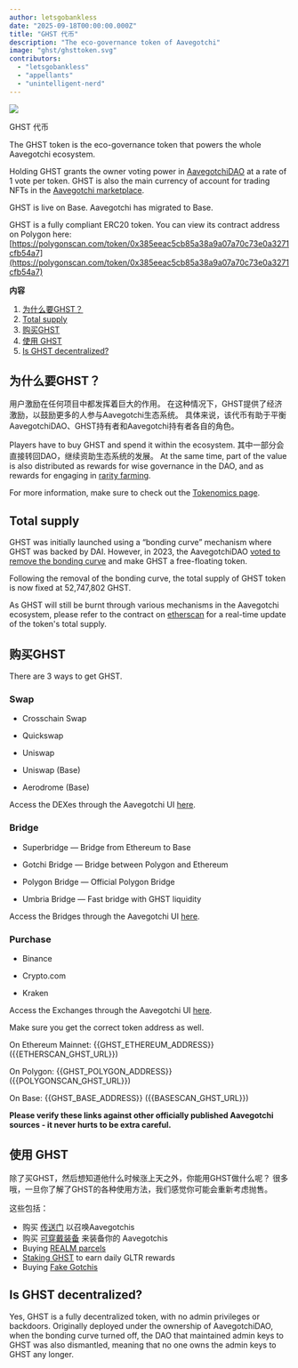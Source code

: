 ```yaml
---
author: letsgobankless
date: "2025-09-18T00:00:00.000Z"
title: "GHST 代币"
description: "The eco-governance token of Aavegotchi"
image: "ghst/ghsttoken.svg"
contributors:
  - "letsgobankless"
  - "appellants"
  - "unintelligent-nerd"
---
```


<div class="headerImageContainer">
<img class="headerImage" src="/ghst/ghst.gif">
<p class="headerImageText">GHST 代币</p>
</div>

The GHST token is the eco-governance token that powers the whole Aavegotchi ecosystem.

Holding GHST grants the owner voting power in [AavegotchiDAO](/dao) at a rate of 1 vote per token. GHST is also the main currency of account for trading NFTs in the [Aavegotchi marketplace](/marketplace).

GHST is live on Base. Aavegotchi has migrated to Base.

GHST is a fully compliant ERC20 token. You can view its contract address on Polygon here: [https://polygonscan.com/token/0x385eeac5cb85a38a9a07a70c73e0a3271cfb54a7](https://polygonscan.com/token/0x385eeac5cb85a38a9a07a70c73e0a3271cfb54a7)

<div class="contentsBox">

**内容**

<ol>
<li><a href=#why-ghst>为什么要GHST？</a></li>
<li><a href=#total-supply>Total supply</a></li>
<li><a href=#buying-ghst>购买GHST</a></li>
<li><a href=#using-ghst>使用 GHST</a></li>
<li><a href=#is-ghst-decentralized->Is GHST decentralized?</a></li>
</ol>

</div>

## 为什么要GHST？


用户激励在任何项目中都发挥着巨大的作用。 在这种情况下，GHST提供了经济激励，以鼓励更多的人参与Aavegotchi生态系统。 具体来说，该代币有助于平衡AavegotchiDAO、GHST持有者和Aavegotchi持有者各自的角色。

Players have to buy GHST and spend it within the ecosystem. 其中一部分会直接转回DAO，继续资助生态系统的发展。 At the same time, part of the value is also distributed as rewards for wise governance in the DAO, and as rewards for engaging in [rarity farming](/rarity-farming).

For more information, make sure to check out the [Tokenomics page](/tokenomics).

## Total supply

GHST was initially launched using a “bonding curve” mechanism where GHST was backed by DAI. However, in 2023, the AavegotchiDAO [voted to remove the bonding curve](/aavegotchi-improvement-proposals-2023#close-the-ghst-bonding-curve) and make GHST a free-floating token.

Following the removal of the bonding curve, the total supply of GHST token is now fixed at 52,747,802 GHST.

As GHST will still be burnt through various mechanisms in the Aavegotchi ecosystem, please refer to the contract on [etherscan](https://etherscan.io/token/{{GHST_ETHEREUM_ADDRESS}}) for a real-time update of the token's total supply.

## 购买GHST

There are 3 ways to get GHST.

### Swap

- Crosschain Swap

- Quickswap

- Uniswap

- Uniswap (Base)

- Aerodrome (Base)

Access the DEXes through the Aavegotchi UI [here](https://dapp.aavegotchi.com/get-tokens?p=swap).

### Bridge

- Superbridge — Bridge from Ethereum to Base

- Gotchi Bridge — Bridge between Polygon and Ethereum

- Polygon Bridge — Official Polygon Bridge

- Umbria Bridge — Fast bridge with GHST liquidity

Access the Bridges through the Aavegotchi UI [here](https://dapp.aavegotchi.com/get-tokens?p=bridge).

### Purchase

- Binance

- Crypto.com

- Kraken

Access the Exchanges through the Aavegotchi UI [here](https://dapp.aavegotchi.com/get-tokens?p=purchase).

Make sure you get the correct token address as well.

On Ethereum Mainnet: {{GHST_ETHEREUM_ADDRESS}} ({{ETHERSCAN_GHST_URL}})

On Polygon: {{GHST_POLYGON_ADDRESS}} ({{POLYGONSCAN_GHST_URL}})

On Base: {{GHST_BASE_ADDRESS}} ({{BASESCAN_GHST_URL}})

**Please verify these links against other officially published Aavegotchi sources - it never hurts to be extra careful.**

## 使用 GHST

除了买GHST，然后想知道他什么时候涨上天之外，你能用GHST做什么呢？ 很多哦，一旦你了解了GHST的各种使用方法，我们感觉你可能会重新考虑抛售。

这些包括：

- 购买 [传送门](/portals) 以召唤Aavegotchis
- 购买 [可穿戴装备](/wearables) 来装备你的 Aavegotchis
- Buying [REALM parcels](/gotchiverse)
- [Staking GHST](/staking) to earn daily GLTR rewards
- Buying [Fake Gotchis](https://www.fakegotchis.com/)

## Is GHST decentralized?

Yes, GHST is a fully decentralized token, with no admin privileges or backdoors. Originally deployed under the ownership of AavegotchiDAO, when the bonding curve turned off, the DAO that maintained admin keys to GHST was also dismantled, meaning that no one owns the admin keys to GHST any longer.
